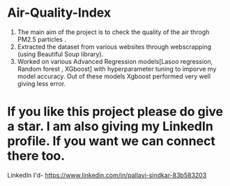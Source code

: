 # Air-Quality-Index
1. The main aim of the project is to check the quality of the air throgh PM2.5 particles .
2. Extracted the dataset from various websites through webscrapping (using Beautiful Soup library).
3. Worked on various Advanced Regression models[Lasoo regression, Random forest , XGboost] with hyperparameter tuning to imporve my model accuracy. Out of these models Xgboost performed very well giving less error.

# If you like this project please do give a star. I am also giving my LinkedIn profile. If you want we can connect there too.

LinkedIn I'd- https://www.linkedin.com/in/pallavi-sindkar-83b583203
